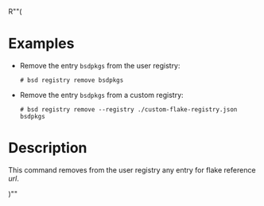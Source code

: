 R""(

# Examples

* Remove the entry `bsdpkgs` from the user registry:

  ```console
  # bsd registry remove bsdpkgs
  ```

* Remove the entry `bsdpkgs` from a custom registry:

  ```console
  # bsd registry remove --registry ./custom-flake-registry.json bsdpkgs
  ```

# Description

This command removes from the user registry any entry for flake
reference *url*.

)""
